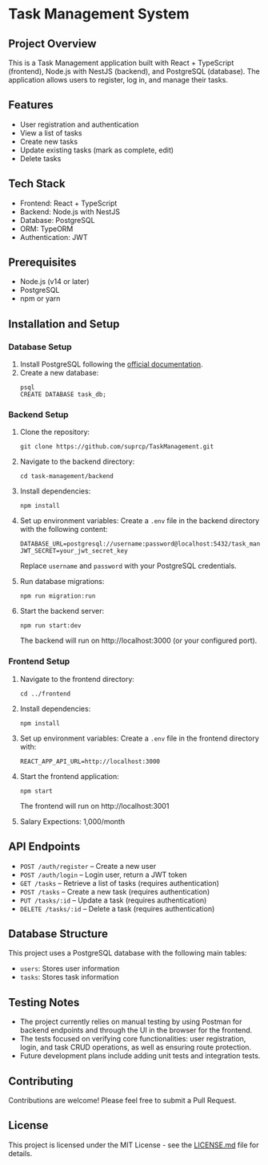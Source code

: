 # Task Management System

## Project Overview

This is a Task Management application built with React + TypeScript (frontend), Node.js with NestJS (backend), and PostgreSQL (database). The application allows users to register, log in, and manage their tasks.

## Features

- User registration and authentication
- View a list of tasks
- Create new tasks
- Update existing tasks (mark as complete, edit)
- Delete tasks

## Tech Stack

- Frontend: React + TypeScript
- Backend: Node.js with NestJS
- Database: PostgreSQL
- ORM: TypeORM
- Authentication: JWT

## Prerequisites

- Node.js (v14 or later)
- PostgreSQL
- npm or yarn

## Installation and Setup

### Database Setup

1. Install PostgreSQL following the [official documentation](https://www.postgresql.org/download/).
2. Create a new database:
   ```
   psql
   CREATE DATABASE task_db;
   ```

### Backend Setup

1. Clone the repository:
   ```
   git clone https://github.com/suprcp/TaskManagement.git
   ```

2. Navigate to the backend directory:
   ```
   cd task-management/backend
   ```

3. Install dependencies:
   ```
   npm install
   ```

4. Set up environment variables:
   Create a `.env` file in the backend directory with the following content:
   ```
   DATABASE_URL=postgresql://username:password@localhost:5432/task_management_db
   JWT_SECRET=your_jwt_secret_key
   ```
   Replace `username` and `password` with your PostgreSQL credentials.

5. Run database migrations:
   ```
   npm run migration:run
   ```

6. Start the backend server:
   ```
   npm run start:dev
   ```
   The backend will run on http://localhost:3000 (or your configured port).

### Frontend Setup

1. Navigate to the frontend directory:
   ```
   cd ../frontend
   ```

2. Install dependencies:
   ```
   npm install
   ```

3. Set up environment variables:
   Create a `.env` file in the frontend directory with:
   ```
   REACT_APP_API_URL=http://localhost:3000
   ```

4. Start the frontend application:
   ```
   npm start
   ```
   The frontend will run on http://localhost:3001

5. Salary Expections:
   1,000/month

## API Endpoints

- `POST /auth/register` – Create a new user
- `POST /auth/login` – Login user, return a JWT token
- `GET /tasks` – Retrieve a list of tasks (requires authentication)
- `POST /tasks` – Create a new task (requires authentication)
- `PUT /tasks/:id` – Update a task (requires authentication)
- `DELETE /tasks/:id` – Delete a task (requires authentication)

## Database Structure

This project uses a PostgreSQL database with the following main tables:
- `users`: Stores user information
- `tasks`: Stores task information

## Testing Notes

- The project currently relies on manual testing by using Postman for backend endpoints and through the UI in the browser for the frontend.
- The tests focused on verifying core functionalities: user registration, login, and task CRUD operations, as well as ensuring route protection.
- Future development plans include adding unit tests and integration tests.

## Contributing

Contributions are welcome! Please feel free to submit a Pull Request.

## License

This project is licensed under the MIT License - see the [LICENSE.md](LICENSE.md) file for details.

